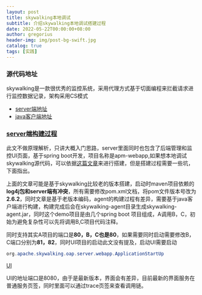 ```yaml
---
layout: post
title: skywalking本地调试
subtitle: 介绍skywalking本地调试搭建过程
date: 2022-05-22T00:00:00+08:00
author: gregorius
header-img: img/post-bg-swift.jpg
catalog: true
tags: [实践]
---
```


### 源代码地址
skywalking是一款很优秀的监控系统，采用代理方式基于切面编程来拦截请求进行监控数据记录，架构采用CS模式
- [server端地址](https://github.com/apache/skywalking)
- [java客户端地址](https://github.com/apache/skywalking-java)

### [server端构建过程](https://github.com/apache/skywalking/blob/master/docs/en/guides/How-to-build.md#build-from-github)

此文不做原理解析，只讲大概入门思路，server里面同时也包含了后端管理和监控UI页面，基于spring boot开发，项目名称是apm-webapp,如果想本地调试skywalking源代码，可以依据[这篇文章](http://soiiy.com/java/14180.html)来进行搭建，但是搭建过程需要一些坑，下面指出。

上面的文章可能是基于skywalking比较老的版本搭建，启动时maven项目依赖的**log4j包和server端有冲突**，所有需要修改pom.xml文档，将pom文件版本号改为**2.6.2**，同时文章是基于老版本编码，agent的构建过程有差异，需要基于java客户端进行构建，构建完成后会在skywalking-agent目录生成skywalking-agent.jar，同时这个demo项目是由几个spring boot 项目组成，A调用B，C，初始为避免复杂性可以先将调用B,C项目代码注释。

同时支持其实A项目的端口是**80，B，C也是80**，如果需要同时启动需要修改B，C端口分别为**81，82**，同时UI项目的启动此文没有提及，启动UI需要启动
``` Java
org.apache.skywalking.oap.server.webapp.ApplicationStartUp
```

[UI](https://skywalking.apache.org/zh/2020-04-19-skywalking-quick-start/)

UI的地址端口是8080，由于是最新版本，界面会有差异，目前最新的界面服务在普通服务页签，同时里面可以通过trace页签来查看调用链。
